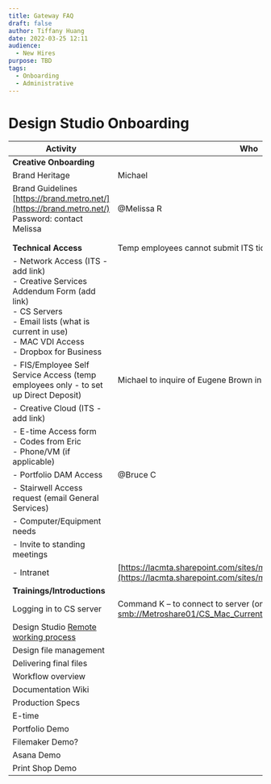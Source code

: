```yaml
---
title: Gateway FAQ
draft: false
author: Tiffany Huang
date: 2022-03-25 12:11
audience:
  - New Hires
purpose: TBD
tags:
  - Onboarding
  - Administrative
---
```



# Design Studio Onboarding

| **Activity**| **Who**|
| ---------------------------------------------------------------------------------------------------------------------------------------------------------------------------------------------------------- | ---------------------------------------------------------------------------------------------------------------------------------------------- |
| **Creative Onboarding**||
| Brand Heritage | Michael|
| Brand Guidelines<br>[https://brand.metro.net/](https://brand.metro.net/)<br>Password: contact Melissa| @Melissa R |
|  ||
|  ||
| **Technical Access**   |Temp employees cannot submit ITS tickets|
| - Network Access (ITS - add link)<br>- Creative Services Addendum Form (add link)<br>- CS Servers <br>- Email lists (what is current in use)<br>- MAC VDI Access<br>- Dropbox for Business ||
| - FIS/Employee Self Service Access (temp employees only - to set up Direct Deposit)  | Michael to inquire of Eugene Brown in HR|
| - Creative Cloud (ITS - add link) ||
| - E-time Access form<br>- Codes from Eric<br>- Phone/VM (if applicable)||
| - Portfolio DAM Access | @Bruce C   |
| - Stairwell Access request (email General Services) ||
| - Computer/Equipment needs||
| - Invite to standing meetings ||
| - Intranet  | [https://lacmta.sharepoint.com/sites/mymetro/Pages/Welcome.aspx](https://lacmta.sharepoint.com/sites/mymetro/Pages/Welcome.aspx)|
| **Trainings/Introductions**   ||
| Logging in to CS server| Command K – to connect to server (on-site only)<br>[smb://Metroshare01/CS_Mac_Current](smb://Metroshare01/CS_Mac_Current) for all current jobs |
| Design Studio [Remote working process](https://paper.dropbox.com/doc/Design-Studio-Remote-Working-Process--BVo9mtNrS7~_Lqa3qN48~09pAg-6GUbRaitWX4aX5Np8Wpw7)   ||
| Design file management ||
| Delivering final files ||
| Workflow overview  ||
| Documentation Wiki ||
| Production Specs   ||
| E-time  ||
| Portfolio Demo ||
| Filemaker Demo?||
| Asana Demo  ||
| Print Shop Demo||